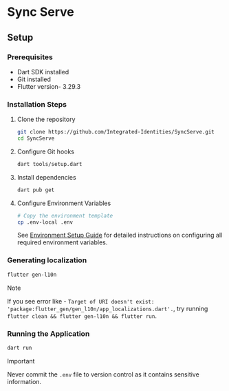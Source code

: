 # Sync Serve

## Setup

### Prerequisites
- Dart SDK installed
- Git installed
- Flutter version- 3.29.3

### Installation Steps

1. Clone the repository
   ```bash
   git clone https://github.com/Integrated-Identities/SyncServe.git
   cd SyncServe
   ```

2. Configure Git hooks
   ```bash 
   dart tools/setup.dart
   ```

3. Install dependencies
   ```bash
   dart pub get
   ```

4. Configure Environment Variables
   ```bash
   # Copy the environment template
   cp .env-local .env
   ```
   See [Environment Setup Guide](docs/environment-setup.md) for detailed instructions on configuring all required environment variables.

### Generating localization

```bash
flutter gen-l10n
```

> [!NOTE]  
> If you see error like - `Target of URI doesn't exist: 'package:flutter_gen/gen_l10n/app_localizations.dart'.`, try running `flutter clean && flutter gen-l10n && flutter run`.

### Running the Application

```bash
dart run
```

> [!IMPORTANT]  
> Never commit the `.env` file to version control as it contains sensitive information.
